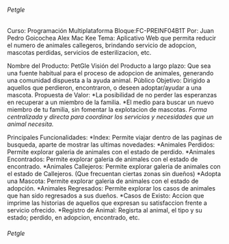 ###### Petgle

Curso: Programación Multiplataforma
Bloque:FC-PREINF04B1T
Por:
Juan Pedro Goicochea
Alex Mac Kee
Tema: Aplicativo Web que permita reducir el numero de animales callegeros, brindando servicio de adopcion, mascotas perdidas, servicios de esterilizacion, etc.

Nombre del Producto: PetGle
Visión del Producto a largo plazo: Que sea una fuente habitual para el proceso de adopcion de animales, generando una comunidad dispuesta a la ayuda animal.
Público Objetivo: Dirigido a aquellos que perdieron, encontraron, o deseen adoptar/ayudar a una mascota.
Propuesta de Valor: 
*La posibilidad de no perder las esperanzas en recuperar a un miembro de la familia.
*El medio para buscar un nuevo miembro de tu familia, sin fomentar la explotacion de mascotas.
*Forma centralizada y directa para coordinar los servicios y necesidades que un animal necesita.*

Principales Funcionalidades: 
*Index: Permite viajar dentro de las paginas de busqueda, aparte de mostrar las ultimas novedades:
    *Animales Perdidos: Permite explorar galeria de animales con el estado de perdido.
    *Animales Encontrados: Permite explorar galeria de animales con el estado de encontrado.
    *Animales Callejeros: Permite explorar galeria de animales con el estado de Callejeros. (Que frecuentan ciertas zonas sin dueños)
    *Adopta una Mascota: Permite explorar galeria de animales con el estado de adopción.
    *Animales Regresados: Permite explorar los casos de animales que han sido regresados a sus dueños.
*Casos de Existo: Accion que imprime las historias de aquellos que expresan su satisfaccion frente a servicio ofrecido.
*Registro de Animal: Regisrta al animal, el tipo y su estado; perdido, en adopcion, encontrado, etc. 

###### Petgle
